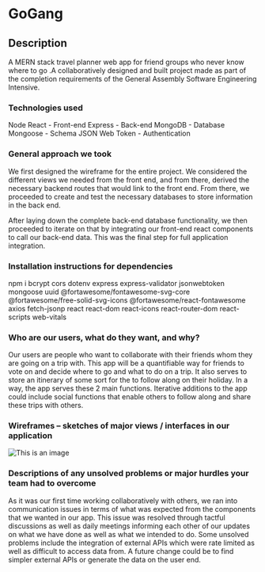 # GoGang

## Description

A MERN stack travel planner web app for friend groups who never know where to go .A collaboratively designed and built project made as part of the completion requirements of the General Assembly Software Engineering Intensive.

### Technologies used

Node
React - Front-end
Express - Back-end
MongoDB - Database
Mongoose - Schema
JSON Web Token - Authentication

### General approach we took

We first designed the wireframe for the entire project. We considered the different views we needed from the front end, and from there, derived the necessary backend routes that would link to the front end. From there, we proceeded to create and test the necessary databases to store information in the back end.

After laying down the complete back-end database functionality, we then proceeded to iterate on that by integrating our front-end react components to call our back-end data. This was the final step for full application integration.

### Installation instructions for dependencies

npm i bcrypt cors dotenv express express-validator jsonwebtoken mongoose uuid @fortawesome/fontawesome-svg-core @fortawesome/free-solid-svg-icons @fortawesome/react-fontawesome axios fetch-jsonp react react-dom react-icons react-router-dom react-scripts web-vitals

### Who are our users, what do they want, and why?

Our users are people who want to collaborate with their friends whom they are going on a trip with. This app will be a quantifiable way for friends to vote on and decide where to go and what to do on a trip. It also serves to store an itinerary of some sort for the to follow along on their holiday. In a way, the app serves these 2 main functions. Iterative additions to the app could include social functions that enable others to follow along and share these trips with others.

### Wireframes – sketches of major views / interfaces in our application

![This is an image](https://i.imgur.com/5Wyjpje.png)

### Descriptions of any unsolved problems or major hurdles your team had to overcome

As it was our first time working collaboratively with others, we ran into communication issues in terms of what was expected from the components that we wanted in our app. This issue was resolved through tactful discussions as well as daily meetings informing each other of our updates on what we have done as well as what we intended to do. Some unsolved problems include the integration of external APIs which were rate limited as well as difficult to access data from. A future change could be to find simpler external APIs or generate the data on the user end.
